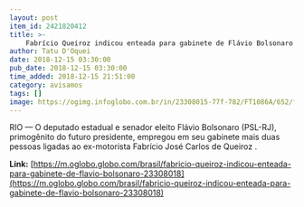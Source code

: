 ```yaml
---
layout: post
item_id: 2421820412
title: >-
    Fabrício Queiroz indicou enteada para gabinete de Flávio Bolsonaro
author: Tatu D'Oquei
date: 2018-12-15 03:30:00
pub_date: 2018-12-15 03:30:00
time_added: 2018-12-15 21:51:00
category: avisamos
tags: []
image: https://ogimg.infoglobo.com.br/in/23308015-77f-782/FT1086A/652/foto.png
---
```


RIO — O deputado estadual e senador eleito Flávio Bolsonaro (PSL-RJ), primogênito do futuro presidente, empregou em seu gabinete mais duas pessoas ligadas ao ex-motorista Fabrício José Carlos de Queiroz .

**Link:** [https://m.oglobo.globo.com/brasil/fabricio-queiroz-indicou-enteada-para-gabinete-de-flavio-bolsonaro-23308018](https://m.oglobo.globo.com/brasil/fabricio-queiroz-indicou-enteada-para-gabinete-de-flavio-bolsonaro-23308018)

